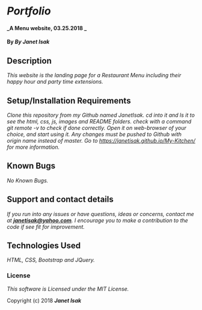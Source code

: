 # _Portfolio_

#### _A Menu website, 03.25.2018 _

#### By _**By Janet Isak**_

## Description

_This website is the landing page for a Restaurant Menu including their happy hour and party time extensions._

## Setup/Installation Requirements

_Clone this repository from my Github named JanetIsak._
_cd into it and ls it to see the html, css, js, images and README folders._
_check with a command git remote -v to check if done correctly._
_Open it on web-browser of your choice, and start using it._
_Any changes must be pushed to Github with origin name instead of master._
_Go to https://janetisak.github.io/My-Kitchen/  for more information._

## Known Bugs

_No Known Bugs._

## Support and contact details

_If you run into any issues or have questions, ideas or concerns, contact me at **janetisak@yahoo.com**. I encourage you to make a contribution to the code if see fit for improvement._

## Technologies Used

_HTML, CSS, Bootstrap and JQuery._

### License

*This software is Licensed under the MIT License.*

Copyright (c) 2018 **_Janet Isak_**
